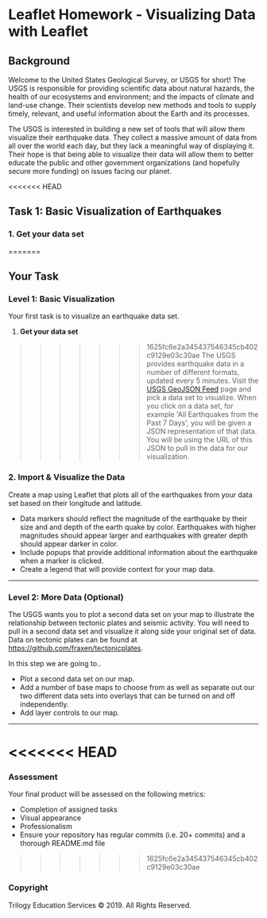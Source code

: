 # Leaflet Homework - Visualizing Data with Leaflet

## Background
Welcome to the United States Geological Survey, or USGS for short! The USGS is responsible for providing scientific data about natural hazards, the health of our ecosystems and environment; and the impacts of climate and land-use change. Their scientists develop new methods and tools to supply timely, relevant, and useful information about the Earth and its processes. 

The USGS is interested in building a new set of tools that will allow them visualize their earthquake data. They collect a massive amount of data from all over the world each day, but they lack a meaningful way of displaying it. Their hope is that being able to visualize their data will allow them to better educate the public and other government organizations (and hopefully secure more funding) on issues facing our planet.

<<<<<<< HEAD
## Task 1: Basic Visualization of Earthquakes
### 1. **Get your data set**
=======
## Your Task

### Level 1: Basic Visualization
Your first task is to visualize an earthquake data set.
1. **Get your data set**
>>>>>>> 1625fc6e2a345437546345cb402c9129e03c30ae
   The USGS provides earthquake data in a number of different formats, updated every 5 minutes. Visit the [USGS GeoJSON Feed](http://earthquake.usgs.gov/earthquakes/feed/v1.0/geojson.php) page and pick a data set to visualize. When you click on a data set, for example 'All Earthquakes from the Past 7 Days', you will be given a JSON representation of that data. You will be using the URL of this JSON to pull in the data for our visualization.
### 2. **Import & Visualize the Data**
   Create a map using Leaflet that plots all of the earthquakes from your data set based on their longitude and latitude.
   * Data markers should reflect the magnitude of the earthquake by their size and and depth of the earth quake by color. Earthquakes with higher magnitudes should appear larger and earthquakes with greater depth should appear darker in color.
   * Include popups that provide additional information about the earthquake when a marker is clicked.
   * Create a legend that will provide context for your map data.

- - -

### Level 2: More Data (Optional)
The USGS wants you to plot a second data set on your map to illustrate the relationship between tectonic plates and seismic activity. You will need to pull in a second data set and visualize it along side your original set of data. Data on tectonic plates can be found at <https://github.com/fraxen/tectonicplates>.

In this step we are going to..
* Plot a second data set on our map.
* Add a number of base maps to choose from as well as separate out our two different data sets into overlays that can be turned on and off independently.
* Add layer controls to our map.
- - -
<<<<<<< HEAD
=======

### Assessment
Your final product will be assessed on the following metrics:
* Completion of assigned tasks
* Visual appearance
* Professionalism
* Ensure your repository has regular commits (i.e. 20+ commits) and a thorough README.md file

>>>>>>> 1625fc6e2a345437546345cb402c9129e03c30ae
### Copyright
Trilogy Education Services © 2019. All Rights Reserved.
